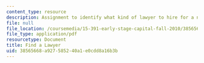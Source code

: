 ```yaml
---
content_type: resource
description: Assignment to identify what kind of lawyer to hire for a new venture.
file: null
file_location: /coursemedia/15-391-early-stage-capital-fall-2010/38565668a927585240a1e0cdd8a16b3b_MIT15_391F10_assn1.pdf
file_type: application/pdf
resourcetype: Document
title: Find a Lawyer
uid: 38565668-a927-5852-40a1-e0cdd8a16b3b
---
```

